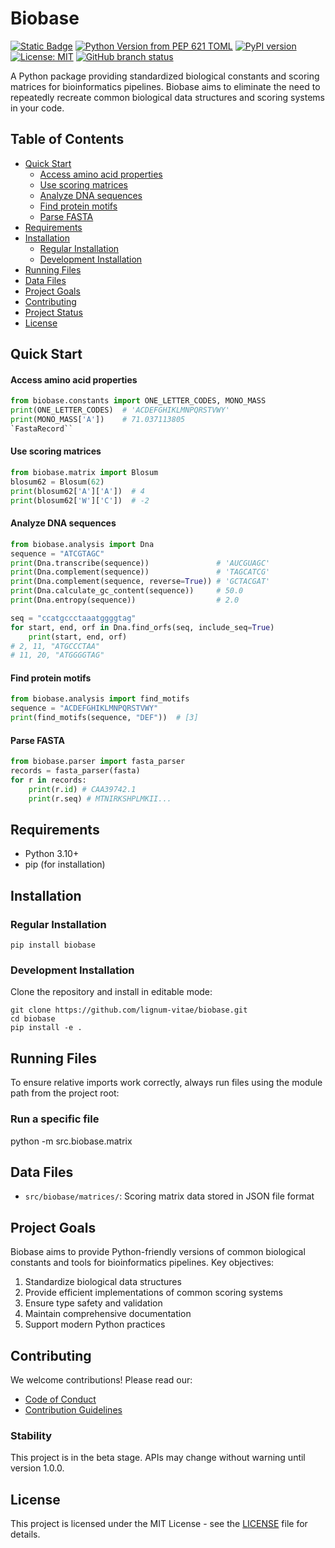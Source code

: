 # Biobase

[![Static Badge](https://img.shields.io/badge/Project_Name-Biobase-blue)](https://github.com/lignum-vitae/biobase)
[![Python Version from PEP 621 TOML](https://img.shields.io/python/required-version-toml?tomlFilePath=https%3A%2F%2Fraw.githubusercontent.com%2Flignum-vitae%2Fbiobase%2Fmain%2Fpyproject.toml)](https://github.com/lignum-vitae/biobase/blob/main/pyproject.toml)
[![PyPI version](https://img.shields.io/pypi/v/biobase.svg)](https://pypi.python.org/pypi/biobase)
[![License: MIT](https://img.shields.io/badge/License-MIT-green.svg)](https://opensource.org/licenses/MIT)
[![GitHub branch status](https://img.shields.io/github/checks-status/lignum-vitae/biobase/main)](https://github.com/lignum-vitae/biobase)

A Python package providing standardized biological constants and scoring matrices
for bioinformatics pipelines.
Biobase aims to eliminate the need to repeatedly recreate common biological data
structures and scoring systems in your code.

## Table of Contents

- [Quick Start](#quick-start)
  - [Access amino acid properties](#access-amino-acid-properties)
  - [Use scoring matrices](#use-scoring-matrices)
  - [Analyze DNA sequences](#analyze-dna-sequences)
  - [Find protein motifs](#find-protein-motifs)
  - [Parse FASTA](#parse-fasta)
- [Requirements](#requirements)
- [Installation](#installation)
  - [Regular Installation](#regular-installation)
  - [Development Installation](#development-installation)
- [Running Files](#running-files)
- [Data Files](#data-files)
- [Project Goals](#project-goals)
- [Contributing](#contributing)
- [Project Status](#project-status)
- [License](#license)

## Quick Start

#### Access amino acid properties

```python
from biobase.constants import ONE_LETTER_CODES, MONO_MASS
print(ONE_LETTER_CODES)  # 'ACDEFGHIKLMNPQRSTVWY'
print(MONO_MASS['A'])    # 71.037113805
`FastaRecord``
```

#### Use scoring matrices

```python
from biobase.matrix import Blosum
blosum62 = Blosum(62)
print(blosum62['A']['A'])  # 4
print(blosum62['W']['C'])  # -2
```

#### Analyze DNA sequences

```python
from biobase.analysis import Dna
sequence = "ATCGTAGC"
print(Dna.transcribe(sequence))               # 'AUCGUAGC'
print(Dna.complement(sequence))               # 'TAGCATCG'
print(Dna.complement(sequence, reverse=True)) # 'GCTACGAT'
print(Dna.calculate_gc_content(sequence))     # 50.0
print(Dna.entropy(sequence))                  # 2.0

seq = "ccatgccctaaatggggtag"
for start, end, orf in Dna.find_orfs(seq, include_seq=True)
    print(start, end, orf)
# 2, 11, "ATGCCCTAA"
# 11, 20, "ATGGGGTAG"
```

#### Find protein motifs

```python
from biobase.analysis import find_motifs
sequence = "ACDEFGHIKLMNPQRSTVWY"
print(find_motifs(sequence, "DEF"))  # [3]
```

#### Parse FASTA

```python
from biobase.parser import fasta_parser
records = fasta_parser(fasta)
for r in records:
    print(r.id) # CAA39742.1
    print(r.seq) # MTNIRKSHPLMKII...
```

## Requirements

- Python 3.10+
- pip (for installation)

## Installation

### Regular Installation

`pip install biobase`

### Development Installation

Clone the repository and install in editable mode:

```nginx
git clone https://github.com/lignum-vitae/biobase.git
cd biobase
pip install -e .
```

## Running Files

To ensure relative imports work correctly, always run files using the module path from the project root:

### Run a specific file

python -m src.biobase.matrix

## Data Files

- `src/biobase/matrices/`: Scoring matrix data stored in JSON file format

## Project Goals

Biobase aims to provide Python-friendly versions of common biological constants
and tools for bioinformatics pipelines. Key objectives:

1. Standardize biological data structures
2. Provide efficient implementations of common scoring systems
3. Ensure type safety and validation
4. Maintain comprehensive documentation
5. Support modern Python practices

## Contributing

We welcome contributions! Please read our:
- [Code of Conduct](https://github.com/lignum-vitae/biobase/blob/main/docs/CODE_OF_CONDUCT.md)
- [Contribution Guidelines](https://github.com/lignum-vitae/biobase/blob/main/docs/CONTRIBUTING.md)

### Stability

This project is in the beta stage. APIs may change without warning until version 1.0.0.

## License

This project is licensed under the MIT License - see the [LICENSE](https://github.com/lignum-vitae/biobase/blob/main/LICENSE) file for details.
